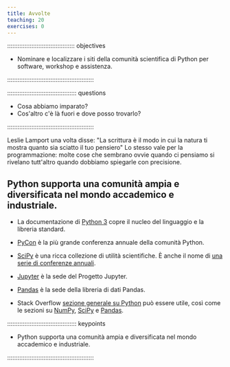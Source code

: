 ```yaml
---
title: Avvolte
teaching: 20
exercises: 0
---
```



::::::::::::::::::::::::::::::::::::::: objectives

- Nominare e localizzare i siti della comunità scientifica di Python per software,
  workshop e assistenza.

::::::::::::::::::::::::::::::::::::::::::::::::::

:::::::::::::::::::::::::::::::::::::::: questions

- Cosa abbiamo imparato?
- Cos'altro c'è là fuori e dove posso trovarlo?

::::::::::::::::::::::::::::::::::::::::::::::::::

Leslie Lamport una volta disse: "La scrittura è il modo in cui la natura ti mostra
quanto sia sciatto il tuo pensiero" Lo stesso vale per la programmazione: molte cose che
sembrano ovvie quando ci pensiamo si rivelano tutt'altro quando dobbiamo spiegarle con
precisione.

## Python supporta una comunità ampia e diversificata nel mondo accademico e industriale.

- La documentazione di [Python 3](https://docs.python.org/3/) copre il nucleo del
  linguaggio e la libreria standard.

- [PyCon](https://pycon.org/) è la più grande conferenza annuale della comunità Python.

- [SciPy](https://scipy.org) è una ricca collezione di utilità scientifiche. È anche il
  nome di [una serie di conferenze annuali](https://conference.scipy.org/).

- [Jupyter](https://jupyter.org) è la sede del Progetto Jupyter.

- [Pandas](https://pandas.pydata.org) è la sede della libreria di dati Pandas.

- Stack Overflow [sezione generale su
  Python](https://stackoverflow.com/questions/tagged/python?tab=Votes) può essere utile,
  così come le sezioni su
  [NumPy](https://stackoverflow.com/questions/tagged/numpy?tab=Votes),
  [SciPy](https://stackoverflow.com/questions/tagged/scipy?tab=Votes) e
  [Pandas](https://stackoverflow.com/questions/tagged/pandas?tab=Votes).

:::::::::::::::::::::::::::::::::::::::: keypoints

- Python supporta una comunità ampia e diversificata nel mondo accademico e industriale.

::::::::::::::::::::::::::::::::::::::::::::::::::



